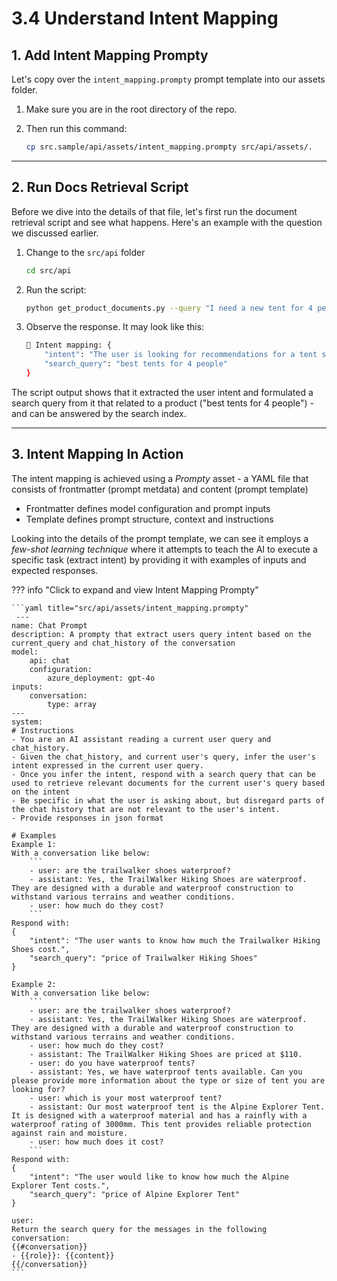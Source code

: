 # 3.4 Understand Intent Mapping

## 1. Add Intent Mapping Prompty

Let's copy over the `intent_mapping.prompty` prompt template into our assets folder.

1. Make sure you are in the root directory of the repo.
1. Then run this command:

    ```bash title=""
    cp src.sample/api/assets/intent_mapping.prompty src/api/assets/.
    ```

---

## 2. Run Docs Retrieval Script

Before we dive into the details of that file, let's first run the document retrieval script and see what happens. Here's an example with the question we discussed earlier.

1. Change to the `src/api` folder 

    ```bash title=""
    cd src/api
    ```

1. Run the script:

    ```bash title=""
    python get_product_documents.py --query "I need a new tent for 4 people, what would you recommend?"
    ```

1. Observe the response. It may look like this:

    ```bash title=""
    🧠 Intent mapping: {
        "intent": "The user is looking for recommendations for a tent suitable for 4 people.",
        "search_query": "best tents for 4 people"
    }
    ```

The script output shows that it extracted the user intent and formulated a search query from it that related to a product ("best tents for 4 people") - and can be answered by the search index.

---

## 3. Intent Mapping In Action

The intent mapping is achieved using a _Prompty_ asset - a YAML file that consists of frontmatter (prompt metdata) and content (prompt template)

- Frontmatter defines model configuration and prompt inputs
- Template defines prompt structure, context and instructions

Looking into the details of the prompt template, we can see it employs a _few-shot learning technique_ where it attempts to teach the AI to execute a specific task (extract intent) by providing it with examples of inputs and expected responses.

??? info "Click to expand and view Intent Mapping Prompty"

    ```yaml title="src/api/assets/intent_mapping.prompty"
     ---
    name: Chat Prompt
    description: A prompty that extract users query intent based on the current_query and chat_history of the conversation
    model:
        api: chat
        configuration:
            azure_deployment: gpt-4o
    inputs:
        conversation:
            type: array
    ---
    system:
    # Instructions
    - You are an AI assistant reading a current user query and chat_history.
    - Given the chat_history, and current user's query, infer the user's intent expressed in the current user query.
    - Once you infer the intent, respond with a search query that can be used to retrieve relevant documents for the current user's query based on the intent
    - Be specific in what the user is asking about, but disregard parts of the chat history that are not relevant to the user's intent.
    - Provide responses in json format

    # Examples
    Example 1:
    With a conversation like below:
        ```
        - user: are the trailwalker shoes waterproof?
        - assistant: Yes, the TrailWalker Hiking Shoes are waterproof. They are designed with a durable and waterproof construction to withstand various terrains and weather conditions.
        - user: how much do they cost?
        ```
    Respond with:
    {
        "intent": "The user wants to know how much the Trailwalker Hiking Shoes cost.",
        "search_query": "price of Trailwalker Hiking Shoes"
    }

    Example 2:
    With a conversation like below:
        ```
        - user: are the trailwalker shoes waterproof?
        - assistant: Yes, the TrailWalker Hiking Shoes are waterproof. They are designed with a durable and waterproof construction to withstand various terrains and weather conditions.
        - user: how much do they cost?
        - assistant: The TrailWalker Hiking Shoes are priced at $110.
        - user: do you have waterproof tents?
        - assistant: Yes, we have waterproof tents available. Can you please provide more information about the type or size of tent you are looking for?
        - user: which is your most waterproof tent?
        - assistant: Our most waterproof tent is the Alpine Explorer Tent. It is designed with a waterproof material and has a rainfly with a waterproof rating of 3000mm. This tent provides reliable protection against rain and moisture.
        - user: how much does it cost?
        ```
    Respond with:
    {
        "intent": "The user would like to know how much the Alpine Explorer Tent costs.",
        "search_query": "price of Alpine Explorer Tent"
    }

    user:
    Return the search query for the messages in the following conversation:
    {{#conversation}}
    - {{role}}: {{content}}
    {{/conversation}}
    ```
